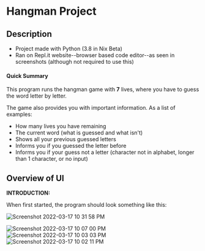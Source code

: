 # Hangman Project

## Description

* Project made with Python (3.8 in Nix Beta)
* Ran on Repl.it website--browser based code editor--as seen in screenshots (although not required to use this)

#### Quick Summary

This program runs the hangman game with **7** lives, where you have to guess the word letter by letter.

The game also provides you with important information. As a list of examples:
* How many lives you have remaining
* The current word (what is guessed and what isn't)
* Shows all your previous guessed letters
* Informs you if you guessed the letter before
* Informs you if your guess not a letter (character not in alphabet, longer than 1 character, or no input)

## Overview of UI

**INTRODUCTION:**

When first started, the program should look something like this:

![Screenshot 2022-03-17 10 31 58 PM](https://user-images.githubusercontent.com/101522498/158927175-7ee8a053-1d22-46a1-a6ec-d34185f4039e.png)

![Screenshot 2022-03-17 10 07 00 PM](https://user-images.githubusercontent.com/101522498/158925612-786a2c40-a7db-4dee-8003-ec439ded88c0.png)
![Screenshot 2022-03-17 10 03 03 PM](https://user-images.githubusercontent.com/101522498/158925614-e745c1bf-bcda-4c04-97d6-24dc04a5bb2c.png)
![Screenshot 2022-03-17 10 02 11 PM](https://user-images.githubusercontent.com/101522498/158925615-3a8a2fc7-f4ef-4b9d-956c-76e1cf495aa5.png)

